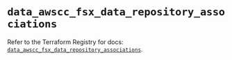 # `data_awscc_fsx_data_repository_associations`

Refer to the Terraform Registry for docs: [`data_awscc_fsx_data_repository_associations`](https://registry.terraform.io/providers/hashicorp/awscc/0.70.0/docs/data-sources/fsx_data_repository_associations).
